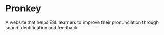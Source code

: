 # Pronkey
 A website that helps ESL learners to improve their pronunciation through sound identification and feedback

